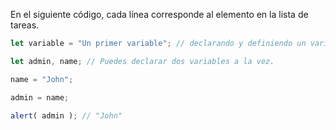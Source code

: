 En el siguiente código, cada línea corresponde al elemento en la lista de tareas.

```js run
let variable = "Un primer variable"; // declarando y definiendo un variable. 

let admin, name; // Puedes declarar dos variables a la vez.

name = "John";

admin = name;

alert( admin ); // "John"
```

